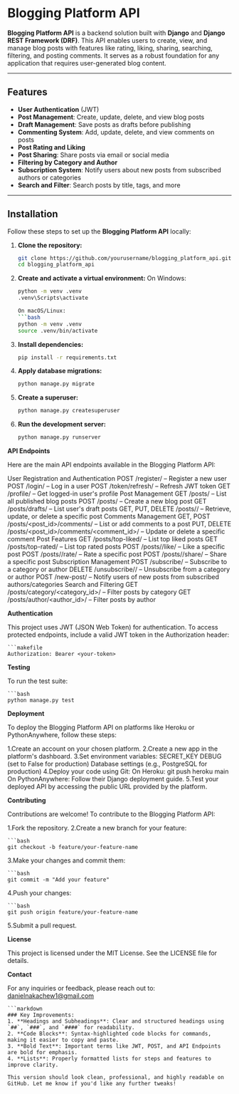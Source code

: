 # Blogging Platform API

**Blogging Platform API** is a backend solution built with **Django** and **Django REST Framework (DRF)**. This API enables users to create, view, and manage blog posts with features like rating, liking, sharing, searching, filtering, and posting comments. It serves as a robust foundation for any application that requires user-generated blog content.

---

## Features

- **User Authentication** (JWT)
- **Post Management**: Create, update, delete, and view blog posts
- **Draft Management**: Save posts as drafts before publishing
- **Commenting System**: Add, update, delete, and view comments on posts
- **Post Rating and Liking**
- **Post Sharing**: Share posts via email or social media
- **Filtering by Category and Author**
- **Subscription System**: Notify users about new posts from subscribed authors or categories
- **Search and Filter**: Search posts by title, tags, and more

---

## Installation

Follow these steps to set up the **Blogging Platform API** locally:

1. **Clone the repository:**
   ```bash
   git clone https://github.com/yourusername/blogging_platform_api.git
   cd blogging_platform_api

2. **Create and activate a virtual environment:**
    On Windows:
    ```bash
    python -m venv .venv
    .venv\Scripts\activate

    On macOS/Linux:
    ```bash
    python -m venv .venv
    source .venv/bin/activate

3. **Install dependencies:**
    ```bash
    pip install -r requirements.txt

4. **Apply database migrations:**
    ```bash
    python manage.py migrate

5. **Create a superuser:**
    ```bash
    python manage.py createsuperuser

6. **Run the development server:**
    ```bash
    python manage.py runserver


**API Endpoints**

Here are the main API endpoints available in the Blogging Platform API:

User Registration and Authentication
POST /register/ – Register a new user
POST /login/ – Log in a user
POST /token/refresh/ – Refresh JWT token
GET /profile/ – Get logged-in user's profile
Post Management
GET /posts/ – List all published blog posts
POST /posts/ – Create a new blog post
GET /posts/drafts/ – List user's draft posts
GET, PUT, DELETE /posts/<id>/ – Retrieve, update, or delete a specific post
Comments Management
GET, POST /posts/<post_id>/comments/ – List or add comments to a post
PUT, DELETE /posts/<post_id>/comments/<comment_id>/ – Update or delete a specific comment
Post Features
GET /posts/top-liked/ – List top liked posts
GET /posts/top-rated/ – List top rated posts
POST /posts/<id>/like/ – Like a specific post
POST /posts/<id>/rate/ – Rate a specific post
POST /posts/<id>/share/ – Share a specific post
Subscription Management
POST /subscribe/ – Subscribe to a category or author
DELETE /unsubscribe/<id>/ – Unsubscribe from a category or author
POST /new-post/ – Notify users of new posts from subscribed authors/categories
Search and Filtering
GET /posts/category/<category_id>/ – Filter posts by category
GET /posts/author/<author_id>/ – Filter posts by author


**Authentication**

This project uses JWT (JSON Web Token) for authentication. To access protected endpoints, include a valid JWT token in the Authorization header:

    ```makefile
    Authorization: Bearer <your-token>

**Testing**

To run the test suite:

    ```bash
    python manage.py test


**Deployment**

To deploy the Blogging Platform API on platforms like Heroku or PythonAnywhere, follow these steps:

1.Create an account on your chosen platform.
2.Create a new app in the platform's dashboard.
3.Set environment variables:
SECRET_KEY
DEBUG (set to False for production)
Database settings (e.g., PostgreSQL for production)
4.Deploy your code using Git:
On Heroku: git push heroku main
On PythonAnywhere: Follow their Django deployment guide.
5.Test your deployed API by accessing the public URL provided by the platform.


**Contributing**

Contributions are welcome! To contribute to the Blogging Platform API:

1.Fork the repository.
2.Create a new branch for your feature:

    ```bash
    git checkout -b feature/your-feature-name

3.Make your changes and commit them:

    ```bash
    git commit -m "Add your feature"

4.Push your changes:

    ```bash
    git push origin feature/your-feature-name

5.Submit a pull request.


**License**

This project is licensed under the MIT License. See the LICENSE file for details.


**Contact**

For any inquiries or feedback, please reach out to: danielnakachew1@gmail.com

    ```markdown
    ### Key Improvements:
    1. **Headings and Subheadings**: Clear and structured headings using `##`, `###`, and `####` for readability.
    2. **Code Blocks**: Syntax-highlighted code blocks for commands, making it easier to copy and paste.
    3. **Bold Text**: Important terms like JWT, POST, and API Endpoints are bold for emphasis.
    4. **Lists**: Properly formatted lists for steps and features to improve clarity.

    This version should look clean, professional, and highly readable on GitHub. Let me know if you'd like any further tweaks!
